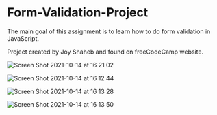 # Form-Validation-Project

The main goal of this assignment is to learn how to do form validation in JavaScript.

Project created by Joy Shaheb and found on freeCodeCamp website.

![Screen Shot 2021-10-14 at 16 21 02](https://user-images.githubusercontent.com/77698908/137336709-9be51fbd-23cb-4709-acbe-1378592dbe9c.png)


![Screen Shot 2021-10-14 at 16 12 44](https://user-images.githubusercontent.com/77698908/137336843-28867d84-e4d7-401c-b9e2-9ff706670f16.png)



![Screen Shot 2021-10-14 at 16 13 28](https://user-images.githubusercontent.com/77698908/137337126-bbf14c91-ff31-4563-9ea4-3d486f85e5d6.png)



![Screen Shot 2021-10-14 at 16 13 50](https://user-images.githubusercontent.com/77698908/137337287-c13f2973-803d-4f14-88e6-1ea63714fe1d.png)




